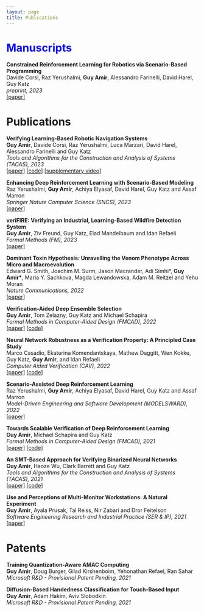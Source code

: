 ```yaml
---
layout: page
title: Publications
---
```


<h1 style="color:blue;"> <b> Manuscripts </b> </h1>

<p><strong>Constrained Reinforcement Learning for Robotics via Scenario-Based Programming</strong><br />
Davide Corsi, Raz Yerushalmi, <strong>Guy Amir</strong>, Alessandro Farinelli, David Harel, Guy Katz<br />
<em>preprint, 2023</em>  <br />
<a href="https://arxiv.org/abs/2206.09603" target="_blank">[paper]</a> </p>


<h1> <b> Publications </b> </h1>

<p><strong>Verifying Learning-Based Robotic Navigation Systems</strong><br />
<strong>Guy Amir</strong>, Davide Corsi, Raz Yerushalmi, Luca Marzari, David Harel, Alessandro Farinelli and Guy Katz<br />
<em>Tools and Algorithms for the Construction and Analysis of Systems (TACAS), 2023</em>  <br />
<a href="https://arxiv.org/abs/2205.13536" target="_blank">[paper]</a> <a href="https://zenodo.org/record/6561336#.YpPZD6hBxPY" target="_blank">[code]</a> <a href="https://www.youtube.com/watch?v=RVmZblzEJbw&ab_channel=RoboticsSafety" target="_blank">[supplementary video]</a></p> 



<p><strong>Enhancing Deep Reinforcement Learning with Scenario-Based Modeling</strong><br />
Raz Yerushalmi, <strong>Guy Amir</strong>, Achiya Elyasaf, David Harel, Guy Katz and Assaf Marron<br />
<em>Springer Nature Computer Science (SNCS), 2023</em>  <br />
<a href="https://guyam2.github.io/papers/SNCS_D_22_01098_Enhancing_Deep_Reinforcement_Learning_with_Scenario_Based_Modeling.pdf" target="_blank">[paper]</a> </p>


<p><strong>veriFIRE: Verifying an Industrial, Learning-Based Wildfire Detection System</strong><br />
<strong>Guy Amir</strong>, Ziv Freund, Guy Katz, Elad Mandelbaum and Idan Refaeli<br />
<em>Formal Methods (FM), 2023</em>  <br />
<a href="https://arxiv.org/abs/2212.03287" target="_blank">[paper]</a> </p>


<p><strong>Dominant Toxin Hypothesis: Unravelling the Venom Phenotype Across Micro and Macroevolution</strong><br />
Edward G. Smith, Joachim M. Surm, Jason Macrander, Adi Simhi*, <strong>Guy Amir*</strong>, Maria Y. Sachkova, Magda Lewandowska, Adam M. Reitzel and Yehu Moran<br />
<em>Nature Communications, 2022</em>  <br />
<a href="https://www.biorxiv.org/content/10.1101/2022.06.22.497252v1" target="_blank">[paper]</a> </p>


<p><strong>Verification-Aided Deep Ensemble Selection</strong><br />
<strong>Guy Amir</strong>, Tom Zelazny, Guy Katz and Michael Schapira<br />
<em>Formal Methods in Computer-Aided Design (FMCAD), 2022</em>  <br />
<a href="https://arxiv.org/abs/2202.03898" target="_blank">[paper]</a> <a href="https://zenodo.org/record/6557083#.YpPYnKhBxPY" target="_blank">[code]</a></p>



<p><strong>Neural Network Robustness as a Verification Property: A Principled Case Study</strong><br />
Marco Casadio, Ekaterina Komendantskaya, Mathew Daggitt, Wen Kokke, Guy Katz, <strong>Guy Amir</strong>, and Idan Refaeli<br />
<em>Computer Aided Verification (CAV), 2022</em>  <br />
<a href="https://arxiv.org/abs/2104.01396" target="_blank">[paper]</a> <a href="https://github.com/aisec-private/training-with-constraints" target="_blank">[code]</a></p>



<p><strong>Scenario-Assisted Deep Reinforcement Learning</strong><br />
Raz Yerushalmi, <strong>Guy Amir</strong>, Achiya Elyasaf, David Harel, Guy Katz and Assaf Marron<br />
<em>Model-Driven Engineering and Software Development (MODELSWARD), 2022</em>  <br />
<a href="https://www.katz-lab.com/_files/ugd/e8497d_fce1c21cebb743959e1003c6c41eaab8.pdf" target="_blank">[paper]</a> </p>



<p><strong>Towards Scalable Verification of Deep Reinforcement Learning</strong><br />
<strong>Guy Amir</strong>, Michael Schapira and Guy Katz<br />
<em>Formal Methods in Computer-Aided Design (FMCAD), 2021</em>  <br />
<a href="https://827193a1-9da3-43a4-95c8-2d597121b1ef.filesusr.com/ugd/e8497d_9815de1fd7894399836d28a30daa5369.pdf" target="_blank">[paper]</a> <a href="https://zenodo.org/record/4769612#.YpPUpahBxPY" target="_blank">[code]</a></p>



<p><strong>An SMT-Based Approach for Verifying Binarized Neural Networks</strong><br />
<strong>Guy Amir</strong>, Haoze Wu, Clark Barrett and Guy Katz<br />
<em>Tools and Algorithms for the Construction and Analysis of Systems (TACAS), 2021</em>  <br />
<a href="https://827193a1-9da3-43a4-95c8-2d597121b1ef.filesusr.com/ugd/e8497d_33aa3f89cb494f25a06310e283435ff2.pdf" target="_blank">[paper]</a> <a href="https://drive.google.com/file/d/1Rg4HUoi29i8GLZl3vPDKv3a3Ihq4gEpG/view?usp=sharing" target="_blank">[code]</a></p>



<p><strong>Use and Perceptions of Multi-Monitor Workstations: A Natural Experiment</strong><br />
<strong>Guy Amir</strong>, Ayala Prusak, Tal Reiss, Nir Zabari and Dror Feitelson<br />
<em>Software Engineering Research and Industrial Practice (SER & IP), 2021</em>  <br />
<a href="https://arxiv.org/pdf/2103.13198.pdf" target="_blank">[paper]</a> </p>

<h1> <b> Patents </b> </h1>

<p><strong>Training Quantization-Aware AMAC Computing</strong><br />
<strong>Guy Amir</strong>, Doug Burger, Gilad Kirshenboim, Yehonathan Refael, Ran Sahar<br />
<em>Microsoft R&D - Provisional Patent Pending, 2021</em>


<p><strong>Diffusion-Based Handedness Classification for Touch-Based Input</strong><br />
<strong>Guy Amir</strong>, Adam Hakim, Aviv Slobodkin<br />
<em>Microsoft R&D - Provisional Patent Pending, 2021</em>


